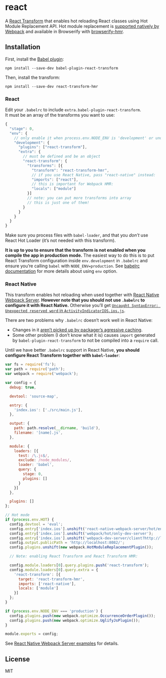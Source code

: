 # react

A [React Transform](https://github.com/gaearon/babel-plugin-react-transform) that enables hot reloading React classes using Hot Module Replacement API. Hot module replacement is [supported natively by Webpack](http://webpack.github.io/docs/hot-module-replacement-with-webpack.html) and available in Browserify with [browserify-hmr](https://github.com/AgentME/browserify-hmr).

## Installation

First, install the [Babel plugin](https://github.com/gaearon/babel-plugin-react-transform):

```
npm install --save-dev babel-plugin-react-transform
```

Then, install the transform:

```
npm install --save-dev react-transform-hmr
```

### React

Edit your `.babelrc` to include `extra.babel-plugin-react-transform`.  
It must be an array of the transforms you want to use:

```js
{
  "stage": 0,
  "env": {
    // only enable it when process.env.NODE_ENV is 'development' or undefined
    "development": {
      "plugins": ["react-transform"],
      "extra": {
        // must be defined and be an object
        "react-transform": {
          "transforms": [{
            "transform": "react-transform-hmr",
            // if you use React Native, pass "react-native" instead:
            "imports": ["react"],
            // this is important for Webpack HMR:
            "locals": ["module"]
          }]
          // note: you can put more transforms into array
          // this is just one of them!
        }
      }
    }
  }
}
```

Make sure you process files with `babel-loader`, and that you *don’t* use React Hot Loader (it’s not needed with this transform).

**It is up to you to ensure that the transform is not enabled when you compile the app in production mode.** The easiest way to do this is to put React Transform configuration inside `env.development` in `.babelrc` and ensure you’re calling `babel` with `NODE_ENV=production`. See [babelrc documentation](https://babeljs.io/docs/usage/babelrc/#env-option) for more details about using `env` option.

### React Native

This transform enables hot reloading when used together with [React Native Webpack Server](https://github.com/mjohnston/react-native-webpack-server). **However note that you should not use `.babelrc` to configure it with React Native.** Otherwise you’ll get [`Uncaught SyntaxError: Unexpected reserved word` in `ActivityIndicatorIOS.ios.js`](https://github.com/mjohnston/react-native-webpack-server/issues/57#issuecomment-141487449).

There are two problems why `.babelrc` doesn’t work well in React Native:

* Changes in it [aren’t picked up by packager’s agressive caching](https://github.com/mjohnston/react-native-webpack-server/issues/63).
* Some other problem (I don’t know what it is) causes `import` generated by `babel-plugin-react-transform` to not be compiled into a `require` call.

Until we have better `.babelrc` support in React Native, **you should configure React Transform together with `babel-loader`**:

```js
var fs = require('fs');
var path = require('path');
var webpack = require('webpack');

var config = {
  debug: true,

  devtool: 'source-map',

  entry: {
    'index.ios': ['./src/main.js'],
  },

  output: {
    path: path.resolve(__dirname, 'build'),
    filename: '[name].js',
  },

  module: {
    loaders: [{
      test: /\.js$/,
      exclude: /node_modules/,
      loader: 'babel',
      query: {
        stage: 0,
        plugins: []
      }
    }]
  },

  plugins: []
};

// Hot mode
if (process.env.HOT) {
  config.devtool = 'eval';
  config.entry['index.ios'].unshift('react-native-webpack-server/hot/entry');
  config.entry['index.ios'].unshift('webpack/hot/only-dev-server');
  config.entry['index.ios'].unshift('webpack-dev-server/client?http://localhost:8082');
  config.output.publicPath = 'http://localhost:8082/';
  config.plugins.unshift(new webpack.HotModuleReplacementPlugin());

  // Note: enabling React Transform and React Transform HMR:

  config.module.loaders[0].query.plugins.push('react-transform');
  config.module.loaders[0].query.extra = {
    'react-transform': [{
      target: 'react-transform-hmr',
      imports: ['react-native'],
      locals: ['module']
    }]
  };
}

if (process.env.NODE_ENV === 'production') {
  config.plugins.push(new webpack.optimize.OccurrenceOrderPlugin());
  config.plugins.push(new webpack.optimize.UglifyJsPlugin());
}

module.exports = config;
```

See [React Native Webpack Server examples](https://github.com/mjohnston/react-native-webpack-server/tree/master/Examples/) for details.


## License

MIT
